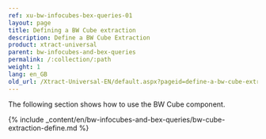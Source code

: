 ```yaml
---
ref: xu-bw-infocubes-bex-queries-01
layout: page
title: Defining a BW Cube extraction
description: Define a BW Cube Extraction
product: xtract-universal
parent: bw-infocubes-and-bex-queries
permalink: /:collection/:path
weight: 1
lang: en_GB
old_url: /Xtract-Universal-EN/default.aspx?pageid=define-a-bw-cube-extraction
---
```

The following section shows how to use the BW Cube component.

{% include _content/en/bw-infocubes-and-bex-queries/bw-cube-extraction-define.md %}